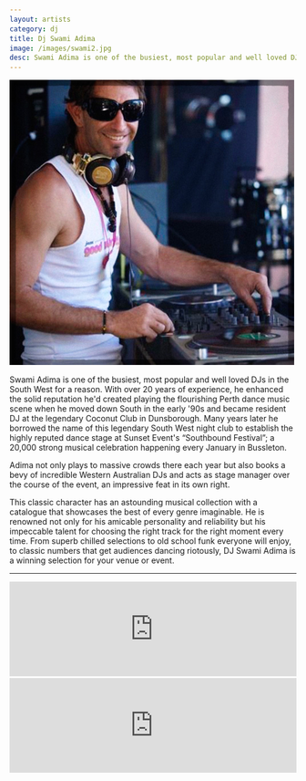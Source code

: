 ```yaml
---
layout: artists
category: dj
title: Dj Swami Adima
image: /images/swami2.jpg
desc: Swami Adima is one of the busiest, most popular and well loved DJs in the South West for a reason.
---
```


![Swami](/images/swami2.jpg)

Swami Adima is one of the busiest, most popular and well loved DJs in the South West for a reason. With over 20 years of experience, he enhanced the solid reputation he'd created playing the flourishing Perth dance music scene when he moved down South in the early '90s and became resident DJ at the legendary Coconut Club in Dunsborough. Many years later he borrowed the name of this legendary South West night club to establish the highly reputed dance stage at Sunset Event's “Southbound Festival”; a 20,000 strong musical celebration happening every January in Bussleton. 

Adima not only plays to massive crowds there each year but also books a bevy of incredible Western Australian DJs and acts as stage manager over the course of the event, an impressive feat in its own right.

This classic character has an astounding musical collection with a catalogue that showcases the best of every genre imaginable. He is renowned not only for his amicable personality and reliability but his impeccable talent for choosing the right track for the right moment every time. From superb chilled selections to old school funk everyone will enjoy, to classic numbers that get audiences dancing riotously, DJ Swami Adima is a winning selection for your venue or event. 

----

<iframe width="100%" height="166" scrolling="no" frameborder="no" src="https://w.soundcloud.com/player/?url=http%3A%2F%2Fapi.soundcloud.com%2Ftracks%2F109080337%3Fsecret_token%3Ds-WXwMI"></iframe>

<iframe width="100%" height="166" scrolling="no" frameborder="no" src="https://w.soundcloud.com/player/?url=http%3A%2F%2Fapi.soundcloud.com%2Ftracks%2F109150226%3Fsecret_token%3Ds-LIlTn"></iframe>
